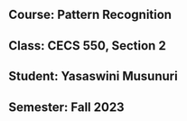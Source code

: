 ## Course: Pattern Recognition 
## Class: CECS 550, Section 2
## Student:  Yasaswini Musunuri
## Semester: Fall 2023